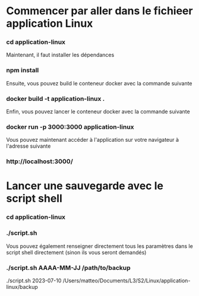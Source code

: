 # Commencer par aller dans le fichieer application Linux

### cd application-linux

Maintenant, il faut installer les dépendances

### npm install

Ensuite, vous pouvez build le conteneur docker avec la commande suivante

### docker build -t application-linux .

Enfin, vous pouvez lancer le conteneur docker avec la commande suivante

### docker run -p 3000:3000 application-linux

Vous pouvez maintenant accéder à l'application sur votre navigateur à l'adresse suivante

### http://localhost:3000/


# Lancer une sauvegarde avec le script shell

### cd application-linux

### ./script.sh

Vous pouvez également renseigner directement tous les paramètres dans le script shell directement (sinon ils vous seront demandés)

### ./script.sh AAAA-MM-JJ /path/to/backup
./script.sh 2023-07-10 /Users/matteo/Documents/L3/S2/Linux/application-linux/backup
